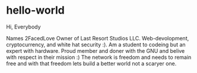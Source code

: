 # hello-world

  Hi, Everybody

  Names 2FacedLove Owner of Last Resort Studios LLC. Web-devolopment, cryptocurrency, and white hat security :). 
Am a student to codeing but an expert with hardware.
Proud member and doner with the GNU and belive with respect in their mission :) 
The network is freedom and needs to remain free and with that freedom lets build a better world not a scaryer one. 
